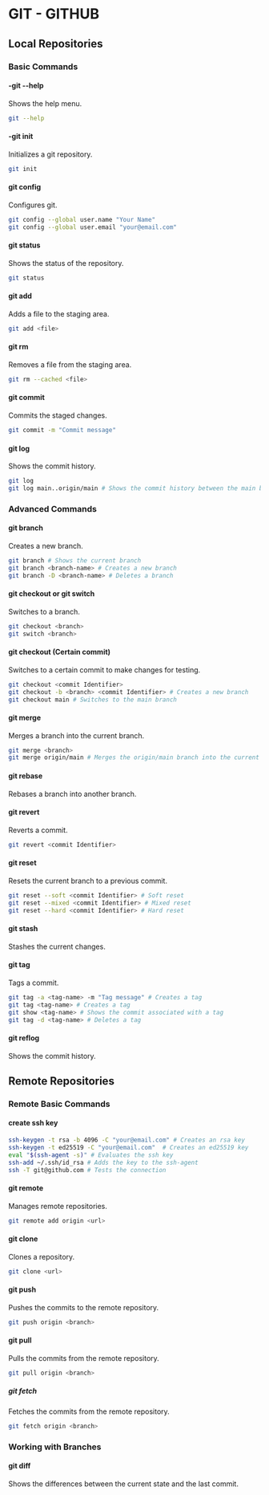 # **GIT - GITHUB**

## Local Repositories

### Basic Commands

#### -git --help

Shows the help menu.

```bash
git --help
```

#### -git init

Initializes a git repository.

```bash
git init
```

#### git config

Configures git.

```bash
git config --global user.name "Your Name"
git config --global user.email "your@email.com"
```

#### git status

Shows the status of the repository.

```bash
git status
```

#### git add

Adds a file to the staging area.

```bash
git add <file>
```

#### git rm

Removes a file from the staging area.

```bash
git rm --cached <file>
```

#### git commit

Commits the staged changes.

```bash
git commit -m "Commit message"
```

#### git log

Shows the commit history.

```bash
git log
git log main..origin/main # Shows the commit history between the main branch and the origin/main branch
```

### Advanced Commands

#### git branch

Creates a new branch.

```bash
git branch # Shows the current branch
git branch <branch-name> # Creates a new branch
git branch -D <branch-name> # Deletes a branch
```

#### git checkout or git switch

Switches to a branch.

```bash
git checkout <branch>
git switch <branch>
```

#### git checkout (Certain commit)

Switches to a certain commit to make changes for testing.

```bash
git checkout <commit Identifier>
git checkout -b <branch> <commit Identifier> # Creates a new branch
git checkout main # Switches to the main branch
```

#### git merge

Merges a branch into the current branch.

```bash
git merge <branch>
git merge origin/main # Merges the origin/main branch into the current branch
```

#### git rebase

Rebases a branch into another branch.

#### git revert

Reverts a commit.

```bash
git revert <commit Identifier>
```

#### git reset

Resets the current branch to a previous commit.

```bash
git reset --soft <commit Identifier> # Soft reset
git reset --mixed <commit Identifier> # Mixed reset
git reset --hard <commit Identifier> # Hard reset
```

#### git stash

Stashes the current changes.

#### git tag

Tags a commit.

```bash
git tag -a <tag-name> -m "Tag message" # Creates a tag
git tag <tag-name> # Creates a tag
git show <tag-name> # Shows the commit associated with a tag
git tag -d <tag-name> # Deletes a tag
```

#### git reflog

Shows the commit history.

## Remote Repositories

### Remote Basic Commands

#### create ssh key

```bash
ssh-keygen -t rsa -b 4096 -C "your@email.com" # Creates an rsa key
ssh-keygen -t ed25519 -C "your@email.com"  # Creates an ed25519 key
eval "$(ssh-agent -s)" # Evaluates the ssh key
ssh-add ~/.ssh/id_rsa # Adds the key to the ssh-agent
ssh -T git@github.com # Tests the connection
```

#### git remote

Manages remote repositories.

```bash
git remote add origin <url>
```

#### git clone

Clones a repository.

```bash
git clone <url>
```

#### git push

Pushes the commits to the remote repository.

```bash
git push origin <branch>
```

#### git pull

Pulls the commits from the remote repository.

```bash
git pull origin <branch>
```

##### git fetch

Fetches the commits from the remote repository.

```bash
git fetch origin <branch>
```

### Working with Branches

#### git diff

Shows the differences between the current state and the last commit.
